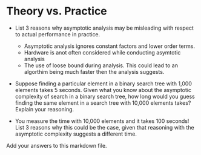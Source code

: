 # Theory vs. Practice

- List 3 reasons why asymptotic analysis may be misleading with respect to
  actual performance in practice.
  - Asymptotic analysis ignores constant factors and lower order terms.
  - Hardware is anot often considered while conducting asymtotic analysis
  - The use of loose bound during analysis. This could lead to an algorthim being much faster
    then the analysis suggests. 

- Suppose finding a particular element in a binary search tree with 1,000
  elements takes 5 seconds. Given what you know about the asymptotic complexity
  of search in a binary search tree, how long would you guess finding the same
  element in a search tree with 10,000 elements takes? Explain your reasoning.

- You measure the time with 10,000 elements and it takes 100 seconds! List 3
  reasons why this could be the case, given that reasoning with the asymptotic
  complexity suggests a different time.

Add your answers to this markdown file.
